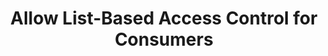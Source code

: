 ---
title: Allow List-Based Access Control for Consumers
slug: /api-consumption/allow-list-based-accesss-control-of-consumers
---
